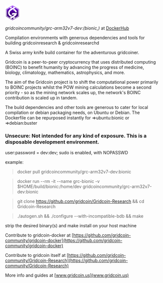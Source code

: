 ![gridcoin logo](https://github.com/gridcoin-community/Gridcoin-Research/blob/development/share/icons/hicolor/48x48/apps/gridcoinresearch.png "gridcoin logo")

*gridcoincommunity/grc-arm32v7-dev:(bionic,)*  at [DockerHub](https://hub.docker.com/r/gridcoincommunity/grc-arm32v7-dev)

Compilation environments with generous dependencies and tools for building gridcoinresearch & gridcoinresearchd

A Swiss army knife build container for the adventurous gridcoiner.

Gridcoin is a peer-to-peer cryptocurrency that uses distributed computing (BOINC) to benefit humanity by advancing the progress of medicine, biology, climatology, mathematics, astrophysics, and more.

The aim of the Gridcoin project is to shift the computational power primarily to BOINC projects whilst the POW mining calculations become a second priority - so as the mining network scales up, the network's BOINC contribution is scaled up in tandem.

The build dependencies and other tools are generous to cater for local compilation or debian packaging needs, on Ubuntu or Debian. The Dockerfile can be repurposed instantly for =>ubuntu:bionic or =>debian:buster

### Unsecure: Not intended for any kind of exposure. This is a disposable development environment.

user:password = dev:dev; sudo is enabled, with NOPASSWD

example:

>docker pull gridcoincommunity/grc-arm32v7-dev:bionic

>docker run --rm -it --name grc-bionic -v $HOME/build/bionic:/home/dev gridcoincommunity/grc-arm32v7-dev:bionic

>git clone https://github.com/gridcoin/Gridcoin-Research && cd Gridcoin-Research

>./autogen.sh && ./configure --with-incompatible-bdb && make

strip the desired binary(s) and make install on your host machine

Contribute to gridcoin-docker at [https://github.com/gridcoin-community/gridcoin-docker](https://github.com/gridcoin-community/gridcoin-docker)

Contribute to gridcoin itself at [https://github.com/gridcoin-community/Gridcoin-Research](https://github.com/gridcoin-community/Gridcoin-Research)

More info and guides at [www.gridcoin.us](www.gridcoin.us)
